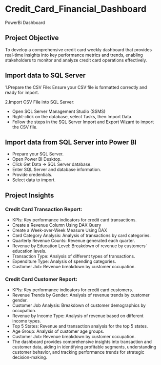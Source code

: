 # Credit_Card_Financial_Dashboard
PowerBi Dashboard

## Project Objective
To develop a comprehensive credit
card weekly dashboard that
provides real-time insights into key
performance metrics and trends,
enabling stakeholders to monitor
and analyze credit card operations
effectively.

## Import data to SQL Server
1.Prepare the CSV File: Ensure your CSV file is formatted correctly and ready for import.

2.Import CSV File into SQL Server:
 * Open SQL Server Management Studio (SSMS)
 * Right-click on the database, select Tasks, then Import Data.
 * Follow the steps in the SQL Server Import and Export Wizard to import the CSV file.

## Import data from SQL Server into Power BI

 * Prepare your SQL Server.
 * Open Power BI Desktop.
 * Click Get Data -> SQL Server database.
 * Enter SQL Server and database information.
 * Provide credentials.
 * Select data to import. 

## Project Insights
### Credit Card Transaction Report:

* KPIs: Key performance indicators for credit card transactions.
* Create a Revenue Column Using DAX Query
* Create a Week-over-Week Measure Using DAX
* Card Category Analysis: Analysis of transactions by card categories.
* Quarterly Revenue Counts: Revenue generated each quarter.
* Revenue by Education Level: Breakdown of revenue by customers' education levels.
* Transaction Type: Analysis of different types of transactions.
* Expenditure Type: Analysis of spending categories.
* Customer Job: Revenue breakdown by customer occupation.
  
### Credit Card Customer Report:

* KPIs: Key performance indicators for credit card customers.
* Revenue Trends by Gender: Analysis of revenue trends by customer gender.
* Customer Job Analysis: Breakdown of customer demographics by occupation.
* Revenue by Income Type: Analysis of revenue based on different income types.
* Top 5 States: Revenue and transaction analysis for the top 5 states.
* Age Group: Analysis of customer age groups.
* Customer Job: Revenue breakdown by customer occupation.
* The dashboard provides comprehensive insights into transaction and customer data, aiding in identifying profitable segments, understanding customer behavior, and tracking 
performance trends for strategic decision-making.
